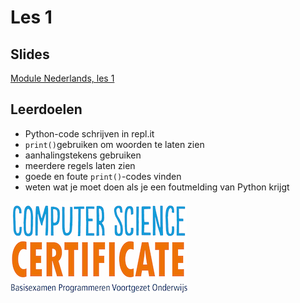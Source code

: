 # Les 1

## Slides  
[Module Nederlands, les 1](https://slides.com/vhto/nederlands1)

## Leerdoelen
* Python-code schrijven in repl.it
* `print()`gebruiken om woorden te laten zien
* aanhalingstekens gebruiken 
* meerdere regels laten zien
* goede en foute `print()`-codes vinden
* weten wat je moet doen als je een foutmelding van Python krijgt

![](/img/logoCSCert_10cm.jpg)